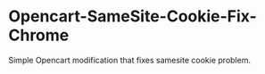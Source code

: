 # Opencart-SameSite-Cookie-Fix-Chrome
Simple Opencart modification that fixes samesite cookie problem.
